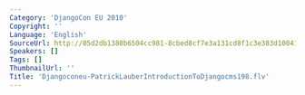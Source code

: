 ```yaml
---
Category: 'DjangoCon EU 2010'
Copyright: ''
Language: 'English'
SourceUrl: http://05d2db1380b6504cc981-8cbed8cf7e3a131cd8f1c3e383d10041.r93.cf2.rackcdn.com/djangocon-eu-2010/Djangoconeu-PatrickLauberIntroductionToDjangocms198.flv
Speakers: []
Tags: []
ThumbnailUrl: ''
Title: 'Djangoconeu-PatrickLauberIntroductionToDjangocms198.flv'
---
```

